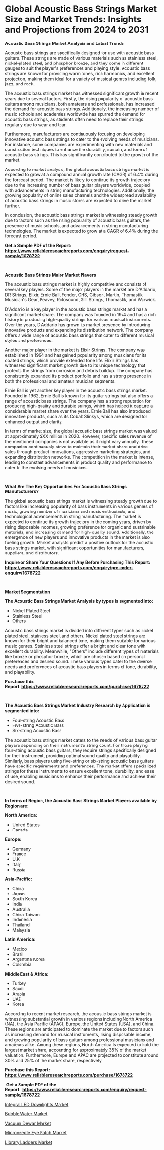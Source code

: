 <p><h1>Global Acoustic Bass Strings Market Size and Market Trends: Insights and Projections from 2024 to 2031</h1></p><p><strong>Acoustic Bass Strings Market Analysis and Latest Trends</strong></p>
<p><p>Acoustic bass strings are specifically designed for use with acoustic bass guitars. These strings are made of various materials such as stainless steel, nickel-plated steel, and phosphor bronze, and they come in different gauges to suit the player's preferences and playing style. Acoustic bass strings are known for providing warm tones, rich harmonics, and excellent projection, making them ideal for a variety of musical genres including folk, jazz, and rock.</p><p>The acoustic bass strings market has witnessed significant growth in recent years due to several factors. Firstly, the rising popularity of acoustic bass guitars among musicians, both amateurs and professionals, has increased the demand for acoustic bass strings. Additionally, the increasing number of music schools and academies worldwide has spurred the demand for acoustic bass strings, as students often need to replace their strings regularly due to wear and tear.</p><p>Furthermore, manufacturers are continuously focusing on developing innovative acoustic bass strings to cater to the evolving needs of musicians. For instance, some companies are experimenting with new materials and construction techniques to enhance the durability, sustain, and tone of acoustic bass strings. This has significantly contributed to the growth of the market.</p><p>According to market analysis, the global acoustic bass strings market is expected to grow at a compound annual growth rate (CAGR) of 6.4% during the forecast period. The market is likely to continue its growth trajectory due to the increasing number of bass guitar players worldwide, coupled with advancements in string manufacturing technologies. Additionally, the growing popularity of online sales channels and the widespread availability of acoustic bass strings in music stores are expected to drive the market further.</p><p>In conclusion, the acoustic bass strings market is witnessing steady growth due to factors such as the rising popularity of acoustic bass guitars, the presence of music schools, and advancements in string manufacturing technologies. The market is expected to grow at a CAGR of 6.4% during the forecast period.</p></p>
<p><strong>Get a Sample PDF of the Report:&nbsp; <a href="https://www.reliableresearchreports.com/enquiry/request-sample/1678722">https://www.reliableresearchreports.com/enquiry/request-sample/1678722</a></strong></p>
<p>&nbsp;</p>
<p><strong>Acoustic Bass Strings Major Market Players</strong></p>
<p><p>The acoustic bass strings market is highly competitive and consists of several key players. Some of the major players in the market are D'Addario, DR Strings, Elixir, Ernie Ball, Fender, GHS, Gibson, Martin, Thomastik, Musician's Gear, Peavey, Rotosound, SIT Strings, Thomastik, and Warwick.</p><p>D'Addario is a key player in the acoustic bass strings market and has a significant market share. The company was founded in 1974 and has a rich history in producing high-quality strings for various musical instruments. Over the years, D'Addario has grown its market presence by introducing innovative products and expanding its distribution network. The company offers a wide range of acoustic bass strings that cater to different musical styles and preferences.</p><p>Another major player in the market is Elixir Strings. The company was established in 1994 and has gained popularity among musicians for its coated strings, which provide extended tone life. Elixir Strings has witnessed significant market growth due to its unique technology that protects the strings from corrosion and debris buildup. The company has consistently expanded its product portfolio and has a strong presence in both the professional and amateur musician segments.</p><p>Ernie Ball is yet another key player in the acoustic bass strings market. Founded in 1962, Ernie Ball is known for its guitar strings but also offers a range of acoustic bass strings. The company has a strong reputation for producing high-quality and durable strings, which has helped it capture a considerable market share over the years. Ernie Ball has also introduced innovative products, such as its Cobalt Slinkys, which are designed for enhanced output and clarity.</p><p>In terms of market size, the global acoustic bass strings market was valued at approximately $XX million in 2020. However, specific sales revenue of the mentioned companies is not available as it might vary annually. These companies continuously strive to maintain their market share and drive sales through product innovations, aggressive marketing strategies, and expanding distribution networks. The competition in the market is intense, leading to constant advancements in product quality and performance to cater to the evolving needs of musicians.</p></p>
<p>&nbsp;</p>
<p><strong>What Are The Key Opportunities For Acoustic Bass Strings Manufacturers?</strong></p>
<p><p>The global acoustic bass strings market is witnessing steady growth due to factors like increasing popularity of bass instruments in various genres of music, growing number of musicians and music enthusiasts, and technological advancements in string manufacturing. The market is expected to continue its growth trajectory in the coming years, driven by rising disposable incomes, growing preference for organic and sustainable materials, and increasing demand for high-quality sound. Additionally, the emergence of new players and innovative products in the market is also fueling growth. Market analysts predict a positive outlook for the acoustic bass strings market, with significant opportunities for manufacturers, suppliers, and distributors.</p></p>
<p><strong>Inquire or Share Your Questions If Any Before Purchasing This Report: <a href="https://www.reliableresearchreports.com/enquiry/pre-order-enquiry/1678722">https://www.reliableresearchreports.com/enquiry/pre-order-enquiry/1678722</a></strong></p>
<p>&nbsp;</p>
<p><strong>Market Segmentation</strong></p>
<p><strong>The Acoustic Bass Strings Market Analysis by types is segmented into:</strong></p>
<p><ul><li>Nickel Plated Steel</li><li>Stainless Steel</li><li>Others</li></ul></p>
<p><p>Acoustic bass strings market is divided into different types such as nickel plated steel, stainless steel, and others. Nickel plated steel strings are known for their bright and balanced tone, making them suitable for various music genres. Stainless steel strings offer a bright and clear tone with excellent durability. Meanwhile, "Others" include different types of materials like bronze or phosphor bronze, which are chosen based on personal preferences and desired sound. These various types cater to the diverse needs and preferences of acoustic bass players in terms of tone, durability, and playability.</p></p>
<p><strong>Purchase this Report:&nbsp;<a href="https://www.reliableresearchreports.com/purchase/1678722">https://www.reliableresearchreports.com/purchase/1678722</a></strong></p>
<p>&nbsp;</p>
<p><strong>The Acoustic Bass Strings Market Industry Research by Application is segmented into:</strong></p>
<p><ul><li>Four-string Acoustic Bass</li><li>Five-string Acoustic Bass</li><li>Six-string Acoustic Bass</li></ul></p>
<p><p>The acoustic bass strings market caters to the needs of various bass guitar players depending on their instrument's string count. For those playing four-string acoustic bass guitars, they require strings specifically designed for their instrument, providing optimal sound quality and playability. Similarly, bass players using five-string or six-string acoustic bass guitars have specific requirements and preferences. The market offers specialized strings for these instruments to ensure excellent tone, durability, and ease of use, enabling musicians to enhance their performance and achieve their desired sound.</p></p>
<p>&nbsp;</p>
<p><strong>In terms of Region, the Acoustic Bass Strings Market Players available by Region are:</strong></p>
<p>
    <p> <strong> North America: </strong>
        <ul>
            <li>United States</li>
            <li>Canada</li>
        </ul>
        </p> 
    <p> <strong> Europe: </strong>
        <ul>
            <li>Germany</li>
            <li>France</li>
            <li>U.K.</li>
            <li>Italy</li>
            <li>Russia</li>
        </ul>
        </p> 
    <p> <strong> Asia-Pacific: </strong>
        <ul>
            <li>China</li>
            <li>Japan</li>
            <li>South Korea</li>
            <li>India</li>
            <li>Australia</li>
            <li>China Taiwan</li>
            <li>Indonesia</li>
            <li>Thailand</li>
            <li>Malaysia</li>
        </ul>
        </p> 
    <p> <strong> Latin America: </strong>
        <ul>
            <li>Mexico</li>
            <li>Brazil</li>
            <li>Argentina Korea</li>
            <li>Colombia</li>
        </ul>
        </p> 
    <p> <strong> Middle East & Africa: </strong>
        <ul>
            <li>Turkey</li>
            <li>Saudi</li>
            <li>Arabia</li>
            <li>UAE</li>
            <li>Korea</li>
        </ul>
    </p>
    </p>
<p><p>According to recent market research, the acoustic bass strings market is witnessing substantial growth in various regions including North America (NA), the Asia Pacific (APAC), Europe, the United States (USA), and China. These regions are anticipated to dominate the market due to factors such as increasing demand for musical instruments, rising disposable income, and growing popularity of bass guitars among professional musicians and amateurs alike. Among these regions, North America is expected to hold the largest market share, accounting for approximately 35% of the market valuation. Furthermore, Europe and APAC are projected to constitute around 30% and 25% of the market share, respectively.</p></p>
<p><strong>Purchase this Report: <a href="https://www.reliableresearchreports.com/purchase/1678722">https://www.reliableresearchreports.com/purchase/1678722</a></strong></p>
<p>&nbsp;<strong>Get a Sample PDF of the Report:&nbsp;&nbsp;<a href="https://www.reliableresearchreports.com/enquiry/request-sample/1678722">https://www.reliableresearchreports.com/enquiry/request-sample/1678722</a></strong></p>
<p><strong></strong></p>
<p><p><a href="https://github.com/guneycigdem35/Market-Research-Report-List-1/blob/main/integral-led-downlights-market.md">Integral LED Downlights Market</a></p><p><a href="https://github.com/irfadac/Market-Research-Report-List-1/blob/main/bubble-water-market.md">Bubble Water Market</a></p><p><a href="https://github.com/mharielmesa/Market-Research-Report-List-1/blob/main/vacuum-dewar-market.md">Vacuum Dewar Market</a></p><p><a href="https://github.com/juniordelafrance/Market-Research-Report-List-1/blob/main/microneedle-eye-patch-market.md">Microneedle Eye Patch Market</a></p><p><a href="https://github.com/yoshih12/Market-Research-Report-List-1/blob/main/library-ladders-market.md">Library Ladders Market</a></p></p>
